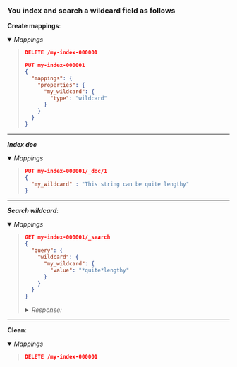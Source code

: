 ### You index and search a wildcard field as follows

**Create mappings**:


<details open><summary><i>Mappings</i></summary><blockquote>

```json
DELETE /my-index-000001

PUT my-index-000001
{
  "mappings": {
    "properties": {
      "my_wildcard": {
        "type": "wildcard"
      }
    }
  }
}
```

</blockquote></details>

---

***Index doc***

<details open><summary><i>Mappings</i></summary><blockquote>

```json
PUT my-index-000001/_doc/1
{
  "my_wildcard" : "This string can be quite lengthy"
}
```

</blockquote></details>

---

***Search wildcard***:

<details open><summary><i>Mappings</i></summary><blockquote>

```json
GET my-index-000001/_search
{
  "query": {
    "wildcard": {
      "my_wildcard": {
        "value": "*quite*lengthy"
      }
    }
  }
}
```

  <details><summary><i>Response:</i></summary>

  ```json
  {
    "took" : 4,
    "timed_out" : false,
    "_shards" : {
      "total" : 1,
      "successful" : 1,
      "skipped" : 0,
      "failed" : 0
    },
    "hits" : {
      "total" : {
        "value" : 1,
        "relation" : "eq"
      },
      "max_score" : 1.0,
      "hits" : [
        {
          "_index" : "my-index-000001",
          "_type" : "_doc",
          "_id" : "1",
          "_score" : 1.0,
          "_source" : {
            "my_wildcard" : "This string can be quite lengthy"
          }
        }
      ]
    }
  }
  ```

  </details>

</blockquote></details>

---

**Clean**:

<details open><summary><i>Mappings</i></summary><blockquote>

```json
DELETE /my-index-000001
```

</blockquote></details>


